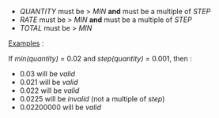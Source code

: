 * _QUANTITY_ must be > _MIN_ **and** must be a multiple of _STEP_
* _RATE_ must be > _MIN_ **and** must be a multiple of _STEP_
* _TOTAL_ must be > _MIN_

<u>Examples</u> :

If _min(quantity)_ = 0.02 and _step(quantity)_ = 0.001, then :

* 0.03 will be _valid_
* 0.021 will be _valid_
* 0.022 will be _valid_
* 0.0225 will be _invalid_ (not a multiple of _step_)
* 0.02200000 will be _valid_
